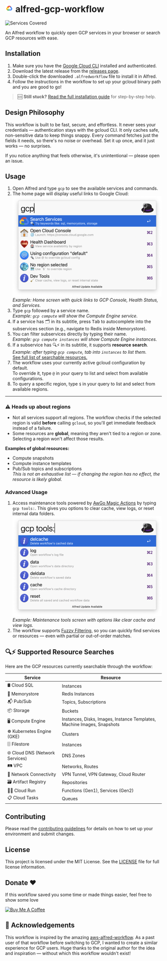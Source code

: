 # <img src="images/gcp.png" width="26"> alfred-gcp-workflow

![Services Covered](https://img.shields.io/badge/Services--Covered-250+-blue?style=plastic&logo=google-cloud)

An Alfred workflow to quickly open GCP services in your browser or search GCP resources with ease.

## Installation

1. Make sure you have the [Google Cloud CLI](https://cloud.google.com/sdk/docs/install) installed and authenticated.
2. Download the latest release from the [releases page](https://github.com/dineshgowda24/alfred-gcp-workflow/releases).
3. Double-click the downloaded `.alfredworkflow` file to install it in Alfred.
4. Follow the instructions in the workflow to set up your gcloud binary path and you are good to go!

> 🆘 **Still stuck?** [Read the full installation guide](INSTALLATION.md) for step-by-step help.

## Design Philosophy

This workflow is built to be fast, secure, and effortless. It never sees your credentials — authentication stays with the gcloud CLI. It only caches safe, non-sensitive data to keep things snappy. Every command fetches just the fields it needs, so there's no noise or overhead. Set it up once, and it just works — no surprises.

If you notice anything that feels otherwise, it's unintentional — please open an issue.

## Usage

1. Open Alfred and type `gcp` to see the available services and commands.
2. The home page will display useful links to Google Cloud:  
   <img src="images/docs/home.png" alt="Home Page" width="500"/>  
   _Example: Home screen with quick links to GCP Console, Health Status, and Services._
3. Type `gcp` followed by a service name.  
   _Example: `gcp compute` will show the Compute Engine service._
4. If a service has 🗂️ in its subtitle, press <kbd>Tab</kbd> to autocomplete into the subservices section (e.g., navigate to Redis inside Memorystore).
5. You can filter subservices directly by typing their name.  
   _Example: `gcp compute instances` will show Compute Engine instances._
6. If a subservice has 🔍⚡️ in its subtitle, it supports **resource search**.  
   _Example: after typing `gcp compute`, tab into `instances` to list them._  
   [See full list of searchable resources.](#️-supported-resource-searches)
7. The workflow uses your currently active gcloud configuration by default.  
   To override it, type `@` in your query to list and select from available configurations.
8. To query a specific region, type `$` in your query to list and select from available regions.

---

### ⚠️ Heads up about regions

- Not all services support all regions. The workflow checks if the selected region is valid **before** calling `gcloud`, so you'll get immediate feedback instead of a failure.
- Some resources are **global**, meaning they aren't tied to a region or zone. Selecting a region won't affect those results.

**Examples of global resources:**
- Compute snapshots  
- Compute instance templates  
- Pub/Sub topics and subscriptions  
_This is not an exhaustive list — if changing the region has no effect, the resource is likely global._


### Advanced Usage

1. Access maintenance tools powered by [AwGo Magic Actions](https://pkg.go.dev/github.com/deanishe/awgo#MagicAction) by typing `gcp tools:`.  This gives you options to clear cache, view logs, or reset internal data folders.
   <img src="images/docs/tools.png" alt="Tools" width="500"/><br>
   _Example: Maintenance tools screen with options like clear cache and view logs._ <br>
2. The workflow supports [Fuzzy Filtering](https://pkg.go.dev/github.com/deanishe/awgo/fuzzy), so you can quickly find services or resources — even with partial or out-of-order matches.


## 🔍⚡️ Supported Resource Searches

Here are the GCP resources currently searchable through the workflow:

| Service | Resource |
|---------|----------|
| 🛢️ Cloud SQL | Instances |
| 🧠 Memorystore | Redis Instances |
| 📬 Pub/Sub | Topics, Subscriptions |
| 📦 Storage | Buckets |
| 🖥️ Compute Engine | Instances, Disks, Images, Instance Templates, Machine Images, Snapshots |
| ☸️ Kubernetes Engine (GKE) | Clusters |
| 🗄️ Filestore | Instances |
| 🌐 Cloud DNS (Network Services) | DNS Zones |
| 🛤️ VPC | Networks, Routes |
| 🔐 Network Connectivity | VPN Tunnel, VPN Gateway, Cloud Router |
| 🗃️ Artifact Registry | Repositories |
| 🏃‍♂️ Cloud Run | Functions (Gen1), Services (Gen2) |
| 📋 Cloud Tasks | Queues |


## Contributing

Please read the [contributing guidelines](CONTRIBUTING.md) for details on how to set up your environment and submit changes.

## License

This project is licensed under the MIT License. See the [LICENSE](LICENSE) file for full license information.

## Donate ♥️

If this workflow saved you some time or made things easier, feel free to show some love 

<a href="https://www.buymeacoffee.com/dineshgowda" target="_blank"><img src="https://cdn.buymeacoffee.com/buttons/v2/default-yellow.png" alt="Buy Me A Coffee" style="height: 60px !important;width: 217px !important;" ></a>

## 🙏 Acknowledgements

This workflow is inspired by the amazing [aws-alfred-workflow](https://github.com/rkoval/alfred-aws-console-services-workflow).
As a past user of that workflow before switching to GCP, I wanted to create a similar experience for GCP users.
Huge thanks to the original author for the idea and inspiration — without which this workflow wouldn't exist!